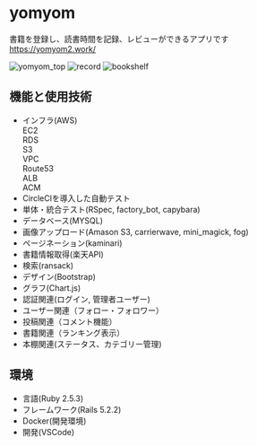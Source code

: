 # yomyom 

書籍を登録し、読書時間を記録、レビューができるアプリです  
https://yomyom2.work/  
   
    
![yomyom_top](https://user-images.githubusercontent.com/41112416/83981213-d8ee5100-a956-11ea-8e7f-c3dbe8c9e8b1.png)
![record](https://user-images.githubusercontent.com/41112416/83981241-1e128300-a957-11ea-9779-a9a538cd6da9.png)
![bookshelf](https://user-images.githubusercontent.com/41112416/83981245-28348180-a957-11ea-9fb4-44a5f6a8d6c3.png)
## 機能と使用技術

- インフラ(AWS)  
  EC2  
  RDS  
  S3  
  VPC  
  Route53  
  ALB  
  ACM  
- CircleCIを導入した自動テスト
- 単体・統合テスト(RSpec, factory_bot, capybara)
- データベース(MYSQL)
- 画像アップロード(Amason S3, carrierwave, mini_magick, fog)
- ページネーション(kaminari)
- 書籍情報取得(楽天API)
- 検索(ransack)
- デザイン(Bootstrap) 
- グラフ(Chart.js)
- 認証関連(ログイン, 管理者ユーザー)
- ユーザー関連（フォロー・フォロワー）
- 投稿関連（コメント機能）
- 書籍関連（ランキング表示）
- 本棚関連(ステータス、カテゴリー管理)

## 環境

- 言語(Ruby 2.5.3)
- フレームワーク(Rails 5.2.2)
- Docker(開発環境) 
- 開発(VSCode)

